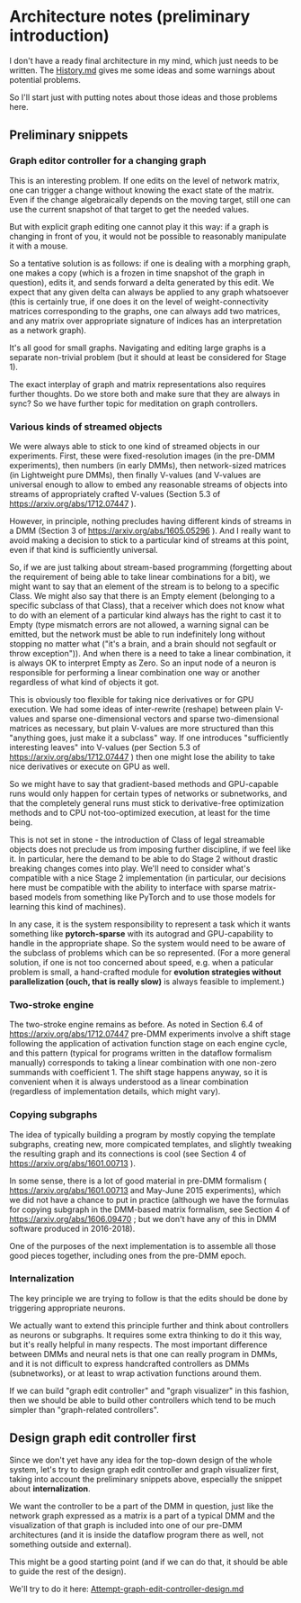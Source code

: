 # Architecture notes (preliminary introduction)

I don't have a ready final architecture in my mind, which just needs to be written. The [History.md](History.md) gives me some ideas and some warnings about potential problems.

So I'll start just with putting notes about those ideas and those problems here.

## Preliminary snippets

### Graph editor controller for a changing graph

This is an interesting problem. If one edits on the level of network matrix, one can trigger a change without knowing the exact state of the matrix. Even if the change algebraically depends on the moving target, still one can use the current snapshot of that target to get the needed values.

But with explicit graph editing one cannot play it this way: if a graph is changing in front of you, it would not be possible to reasonably manipulate it with a mouse.

So a tentative solution is as follows: if one is dealing with a morphing graph, one makes a copy (which is a frozen in time snapshot of the graph in question), edits it, and sends forward a delta generated by this edit. We expect that any given delta can always be applied to any graph whatsoever (this is certainly true, if one does it on the level of weight-connectivity matrices corresponding to the graphs, one can always add two matrices, and any matrix over appropriate signature of indices has an interpretation as a network graph).

It's all good for small graphs. Navigating and editing large graphs is a separate non-trivial problem (but it should at least be considered for Stage 1).

The exact interplay of graph and matrix representations also requires further thoughts. Do we store both and make sure that they are always in sync? So we have further topic for meditation on graph controllers.

### Various kinds of streamed objects

We were always able to stick to one kind of streamed objects in our experiments. First, these were fixed-resolution images (in the pre-DMM experiments), then numbers (in early DMMs), then network-sized matrices (in Lightweight pure DMMs), then finally V-values (and V-values are universal enough to allow to embed any reasonable streams of objects into streams of appropriately crafted V-values (Section 5.3 of https://arxiv.org/abs/1712.07447 ).

However, in principle, nothing precludes having different kinds of streams in a DMM (Section 3 of https://arxiv.org/abs/1605.05296 ). And I really want to avoid making a decision to stick to a particular kind of streams at this point, even if that kind is sufficiently universal.

So, if we are just talking about stream-based programming (forgetting about the requirement of being able to take linear combinations for a bit), we might want to say that an element of the stream is to belong to a specific Class. We might also say that there is an Empty element (belonging to a specific subclass of that Class), that a receiver which does not know what to do with an element of a particular kind always has the right to cast it to Empty (type mismatch errors are not allowed, a warning signal can be emitted, but the network must be able to run indefinitely long without stopping no matter what ("it's a brain, and a brain should not segfault or throw exception")). And when there is a need to take a linear combination, it is always OK to interpret Empty as Zero. So an input node of a neuron is responsible for performing a linear combination one way or another regardless of what kind of objects it got.

This is obviously too flexible for taking nice derivatives or for GPU execution. We had some ideas of inter-rewrite (reshape) between plain V-values and sparse one-dimensional vectors and sparse two-dimensional matrices as necessary, but plain V-values are more structured than this "anything goes, just make it a subclass" way. If one introduces "sufficiently interesting leaves" into V-values (per Section 5.3 of https://arxiv.org/abs/1712.07447 ) then one might lose the ability to take nice derivatives or execute on GPU as well.

So we might have to say that gradient-based methods and GPU-capable runs would only happen for certain types of networks or subnetworks, and that the completely general runs must stick to derivative-free optimization methods and to CPU not-too-optimized execution, at least for the time being.

This is not set in stone - the introduction of Class of legal streamable objects does not preclude us from imposing further discipline, if we feel like it. In particular, here the demand to be able to do Stage 2 without drastic breaking changes comes into play. We'll need to consider what's compatible with a nice Stage 2 implementation (in particular, our decisions here must be compatible with the ability to interface with sparse matrix-based models from something like PyTorch and to use those models for learning this kind of machines).

In any case, it is the system responsibility to represent a task which it wants something like **pytorch-sparse** with its autograd and GPU-capability to handle in the appropriate shape. So the system would need to be aware of the subclass of problems which can be so represented. (For a more general solution, if one is not too concerned about speed, e.g. when a paticular problem is small, a hand-crafted module for **evolution strategies without parallelization (ouch, that is really slow)** is always feasible to implement.)

### Two-stroke engine

The two-stroke engine remains as before. As noted in Section 6.4 of https://arxiv.org/abs/1712.07447 pre-DMM experiments involve a shift stage following the application of activation function stage on each engine cycle, and this pattern (typical for programs written in the dataflow formalism manually) corresponds to taking a linear combination with one non-zero summands with coefficient 1. The shift stage happens anyway, so it is convenient when it is always understood as a linear combination (regardless of implementation details, which might vary).

### Copying subgraphs

The idea of typically building a program by mostly copying the template subgraphs, creating new, more compicated templates, and slightly tweaking the resulting graph and its connections is cool (see Section 4 of https://arxiv.org/abs/1601.00713 ).

In some sense, there is a lot of good material in pre-DMM formalism ( https://arxiv.org/abs/1601.00713 and May-June 2015 experiments), which we did not have a chance to put in practice (although we have the formulas for copying subgraph in the DMM-based matrix formalism, see Section 4 of https://arxiv.org/abs/1606.09470 ; but we don't have any of this in DMM software produced in 2016-2018).

One of the purposes of the next implementation is to assemble all those good pieces together, including ones from the pre-DMM epoch.

### Internalization

The key principle we are trying to follow is that the edits should be done by triggering appropriate neurons.

We actually want to extend this principle further and think about controllers as neurons or subgraphs. It requires some extra thinking to do it this way, but it's really helpful in many respects. The most important difference between DMMs and neural nets is that one can really program in DMMs, and it is not difficult to express handcrafted controllers as DMMs (subnetworks), or at least to wrap activation functions around them. 

If we can build "graph edit controller" and "graph visualizer" in this fashion, then we should be able to build other controllers which tend to be much simpler than "graph-related controllers".

## Design graph edit controller first

Since we don't yet have any idea for the top-down design of the whole system, let's try to design graph edit controller and graph visualizer first, taking into account the preliminary snippets above, especially the snippet about **internalization**.

We want the controller to be a part of the DMM in question, just like the network graph expressed as a matrix is a part of a typical DMM and the visualization of that graph is included into one of our pre-DMM architectures (and it is inside the dataflow program there as well, not something outside and external).

This might be a good starting point (and if we can do that, it should be able to guide the rest of the design).

We'll try to do it here: [Attempt-graph-edit-controller-design.md](Attempt-graph-edit-controller-design.md)
